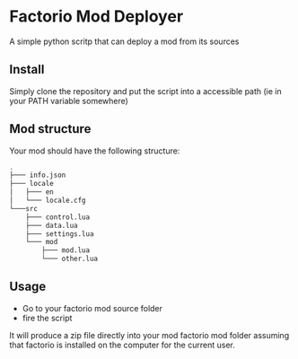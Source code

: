 # Factorio Mod Deployer

A simple python scritp that can deploy a mod from its sources

## Install

Simply clone the repository and put the script into a accessible path (ie in your PATH variable somewhere)

## Mod structure

Your mod should have the following structure:
```bash
.
├─── info.json
├─── locale
│   ├─── en
│   └─── locale.cfg
└───src
    ├─── control.lua
    ├─── data.lua
    ├─── settings.lua
    └─── mod
        ├─── mod.lua
        └─── other.lua
```

## Usage

* Go to your factorio mod source folder
* fire the script

It will produce a zip file directly into your mod factorio mod folder assuming that factorio is installed on the computer for the current user.